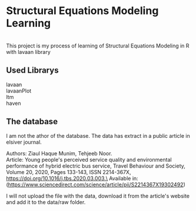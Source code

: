 # Structural Equations Modeling Learning

\
This project is my process of learning of Structural Equations Modeling in R with lavaan library

## Used Librarys
lavaan\
lavaanPlot\
ltm\
haven

## The database

I am not the athor of the database. The data has extract in a public article in elsiver journal.

Authors: Ziaul Haque Munim, Tehjeeb Noor.\
Article: Young people's perceived service quality and environmental performance of hybrid electric bus service,
Travel Behaviour and Society,
Volume 20,
2020,
Pages 133-143,
ISSN 2214-367X,
https://doi.org/10.1016/j.tbs.2020.03.003.\
Available in: (https://www.sciencedirect.com/science/article/pii/S2214367X19302492)


I will not upload the file with the data, download it from the article's website and add it to the data/raw folder.